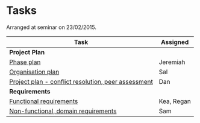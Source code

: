 # Tasks
Arranged at seminar on 23/02/2015.

| Task                                                                                                         | Assigned      |
| ------------------------------------------------------------------------------------------------------------ | ------------- |
| **Project Plan**                                                                                             |               |
| [Phase plan](http://users.sussex.ac.uk/~mfb21/se/project/plan.html)                                          | Jeremiah      |
| [Organisation plan](http://users.sussex.ac.uk/~mfb21/se/project/plan.html)                                   | Sal           |
| [Project plan - conflict resolution, peer assessment](http://users.sussex.ac.uk/~mfb21/se/project/plan.html) | Dan           |
| **Requirements**                                                                                             |               |
| [Functional requirements](http://users.sussex.ac.uk/~mfb21/se/project/reqspec.html)                          | Kea, Regan    |
| [Non-functional, domain requirements](http://users.sussex.ac.uk/~mfb21/se/project/reqspec.html)              | Sam           |
